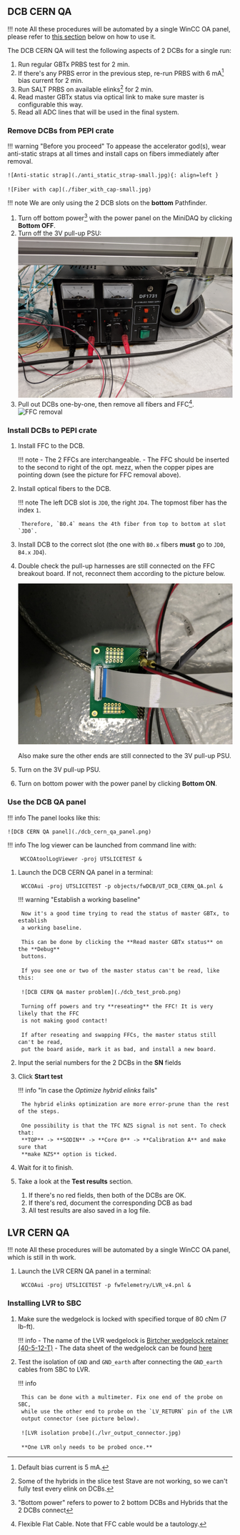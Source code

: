 ## DCB CERN QA

!!! note
    All these procedures will be automated by a single WinCC OA panel, please
    refer to [this section](#use-the-dcb-qa-panel) below on how to use it.

The DCB CERN QA will test the following aspects of 2 DCBs for a single run:

1. Run regular GBTx PRBS test for 2 min.
2. If there's any PRBS error in the previous step, re-run PRBS with 6 mA[^1]
   bias current for 2 min.
3. Run SALT PRBS on available elinks[^2] for 2 min.
4. Read master GBTx status via optical link to make sure master is configurable
   this way.
5. Read all ADC lines that will be used in the final system.


[^1]: Default bias current is 5 mA.
[^2]: Some of the hybrids in the slice test Stave are not working, so we can't
      fully test every elink on DCBs.


### Remove DCBs from PEPI crate

!!! warning "Before you proceed"
    To appease the accelerator god(s), wear anti-static straps at all times and
    install caps on fibers immediately after removal.

    ![Anti-static strap](./anti_static_strap-small.jpg){: align=left }

    ![Fiber with cap](./fiber_with_cap-small.jpg)

!!! note
    We are only using the 2 DCB slots on the **bottom** Pathfinder.

1. Turn off bottom power[^3] with the power panel on the MiniDAQ by clicking
   **Bottom OFF**.
2. Turn off the 3V pull-up PSU:
    ![3V pull-up PSU](./3v_pullup_psu.jpg)
3. Pull out DCBs one-by-one, then remove all fibers and FFC[^4].
    ![FFC removal](./ffc_removal.jpg)


[^3]: "Bottom power" refers to power to 2 bottom DCBs and Hybrids that the 2
      DCBs connect
[^4]: Flexible Flat Cable. Note that FFC cable would be a tautology.


### Install DCBs to PEPI crate

1. Install FFC to the DCB.

    !!! note
        - The 2 FFCs are interchangeable.
        - The FFC should be inserted to the second to right of the opt. mezz,
          when the copper pipes are pointing down (see the picture for FFC
          removal above).

2. Install optical fibers to the DCB.

    !!! note
        The left DCB slot is `JD0`, the right `JD4`. The topmost fiber has the
        index `1`.

        Therefore, `B0.4` means the 4th fiber from top to bottom at slot `JD0`.

3. Install DCB to the correct slot (the one with `B0.x` fibers **must** go to
   `JD0`, `B4.x` `JD4`).

4. Double check the pull-up harnesses are still connected on the FFC breakout
   board. If not, reconnect them according to the picture below.

    ![FFC breakout board](./pull_up_cables.jpg)

    Also make sure the other ends are still connected to the 3V pull-up PSU.

5. Turn on the 3V pull-up PSU.
6. Turn on bottom power with the power panel by clicking **Bottom ON**.


### Use the DCB QA panel

!!! info
    The panel looks like this:

    ![DCB CERN QA panel](./dcb_cern_qa_panel.png)

!!! info
    The log viewer can be launched from command line with:

        WCCOAtoolLogViewer -proj UTSLICETEST &

1. Launch the DCB CERN QA panel in a terminal:

        WCCOAui -proj UTSLICETEST -p objects/fwDCB/UT_DCB_CERN_QA.pnl &

    !!! warning "Establish a working baseline"

        Now it's a good time trying to read the status of master GBTx, to establish
        a working baseline.

        This can be done by clicking the **Read master GBTx status** on the **Debug**
        buttons.

        If you see one or two of the master status can't be read, like this:

        ![DCB CERN QA master problem](./dcb_test_prob.png)

        Turning off powers and try **reseating** the FFC! It is very likely that the FFC
        is not making good contact!

        If after reseating and swapping FFCs, the master status still can't be read,
        put the board aside, mark it as bad, and install a new board.

2. Input the serial numbers for the 2 DCBs in the **SN** fields
3. Click **Start test**

    !!! info "In case the _Optimize hybrid elinks_ fails"

        The hybrid elinks optimization are more error-prune than the rest of the steps.

        One possibility is that the TFC NZS signal is not sent. To check that:
        **TOP** -> **SODIN** -> **Core 0** -> **Calibration A** and make sure that
        **make NZS** option is ticked.


4. Wait for it to finish.
5. Take a look at the **Test results** section.

    1. If there's no red fields, then both of the DCBs are OK.
    2. If there's red, document the corresponding DCB as bad
    3. All test results are also saved in a log file.


## LVR CERN QA

!!! note
    All these procedures will be automated by a single WinCC OA panel, which is
    still in th work.

1. Launch the LVR CERN QA panel in a terminal:

        WCCOAui -proj UTSLICETEST -p fwTelemetry/LVR_v4.pnl &

### Installing LVR to SBC

1. Make sure the wedgelock is locked with specified torque of 80 cNm (7 lb-ft).

    !!! info
        - The name of the LVR wedgelock is [Birtcher wedgelock retainer (40-5-12-T)](https://schroff.nvent.com/en-gb/products/enc40-5-10-b-lf-ln-m?selectionPath=0%7C0%7C0%7C0%7C0%7C0%7C0%7C)
        - The data sheet of the wedgelock can be found [here](https://schroff.nvent.com/sites/g/files/hdkjer281/files/acquiadam/2020-11/40-5_DataSheet.pdf)

2. Test the isolation of `GND` and `GND_earth` after connecting the `GND_earth`
    cables from SBC to LVR.

    !!! info

        This can be done with a multimeter. Fix one end of the probe on SBC,
        while use the other end to probe on the `LV_RETURN` pin of the LVR
        output connector (see picture below).

        ![LVR isolation probe](./lvr_output_connector.jpg)

        **One LVR only needs to be probed once.**
